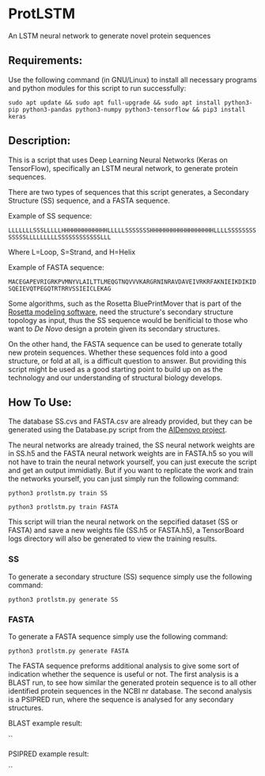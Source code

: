 # ProtLSTM
An LSTM neural network to generate novel protein sequences

## Requirements:
Use the following command (in GNU/Linux) to install all necessary programs and python modules for this script to run successfully:

`sudo apt update && sudo apt full-upgrade && sudo apt install python3-pip python3-pandas python3-numpy python3-tensorflow && pip3 install keras`

## Description:
This is a script that uses Deep Learning Neural Networks (Keras on TensorFlow), specifically an LSTM neural network, to generate protein sequences.

There are two types of sequences that this script generates, a Secondary Structure (SS) sequence, and a FASTA sequence.

Example of SS sequence:

`LLLLLLLSSSLLLLLHHHHHHHHHHHHHLLLLLSSSSSSSHHHHHHHHHHHHHHHHHHLLLLSSSSSSSSSSSSSLLLLLLLLLSSSSSSSSSSSSLLL`

Where L=Loop, S=Strand, and H=Helix

Example of FASTA sequence:

`MACEGAPEVRIGRKPVMNYVLAILTTLMEQGTNQVVVKARGRNINRAVDAVEIVRKRFAKNIEIKDIKIDSQEIEVQTPEGQTRTRRVSSIEICLEKAG`

Some algorithms, such as the Rosetta BluePrintMover that is part of the [Rosetta modeling software](https://www.rosettacommons.org), need the structure's secondary structure topology as input, thus the SS sequence would be benificial to those who want to *De Novo* design a protein given its secondary structures.

On the other hand, the FASTA sequence can be used to generate totally new protein sequences. Whether these sequences fold into a good structure, or fold at all, is a difficult question to answer. But providing this script might be used as a good starting point to build up on as the technology and our understanding of structural biology develops.

## How To Use:
The database SS.cvs and FASTA.csv are already provided, but they can be generated using the Database.py script from the [AIDenovo project](https://github.com/sarisabban/AIDeNovo).

The neural networks are already trained, the SS neural network weights are in SS.h5 and the FASTA neural network weights are in FASTA.h5 so you will not have to train the neural network yourself, you can just execute the script and get an output immidiatly. But if you want to replicate the work and train the networks yourself, you can just simply run the following command:

`python3 protlstm.py train SS`

`python3 protlstm.py train FASTA`

This script will trian the neural network on the sepcified dataset (SS or FASTA) and save a new weights file (SS.h5 or FASTA.h5), a TensorBoard logs directory will also be generated to view the training results.

### SS
To generate a secondary structure (SS) sequence simply use the following command:

`python3 protlstm.py generate SS`

### FASTA
To generate a FASTA sequence simply use the following command:

`python3 protlstm.py generate FASTA`

The FASTA sequence preforms additional analysis to give some sort of indication whether the sequence is useful or not. The first analysis is a BLAST run, to see how similar the generated protein sequence is to all other identified protein sequences in the NCBI nr database. The second analysis is a PSIPRED run, where the sequence is analysed for any secondary structures.







BLAST example result:

``

PSIPRED example result:

``
